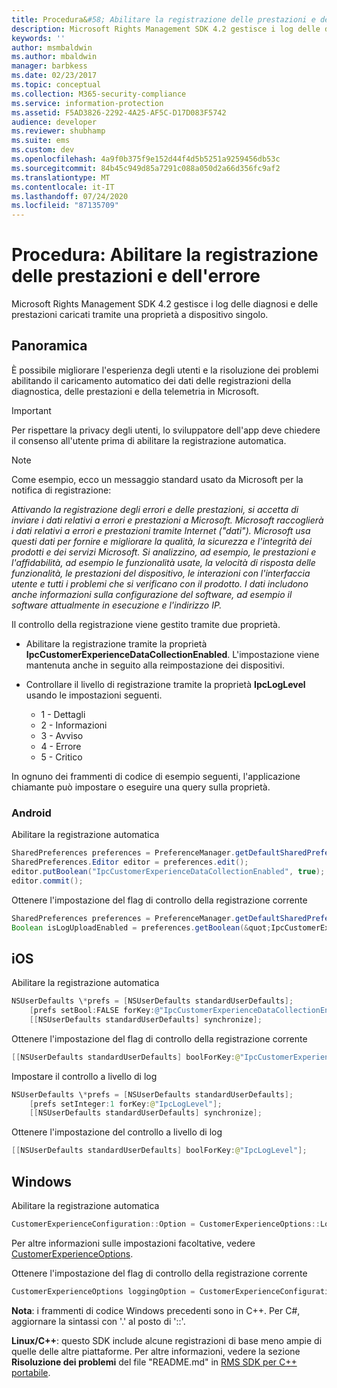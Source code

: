 ```yaml
---
title: Procedura&#58; Abilitare la registrazione delle prestazioni e dell'errore | Azure RMS
description: Microsoft Rights Management SDK 4.2 gestisce i log delle diagnosi e delle prestazioni caricati tramite una proprietà a dispositivo singolo.
keywords: ''
author: msmbaldwin
ms.author: mbaldwin
manager: barbkess
ms.date: 02/23/2017
ms.topic: conceptual
ms.collection: M365-security-compliance
ms.service: information-protection
ms.assetid: F5AD3826-2292-4A25-AF5C-D17D083F5742
audience: developer
ms.reviewer: shubhamp
ms.suite: ems
ms.custom: dev
ms.openlocfilehash: 4a9f0b375f9e152d44f4d5b5251a9259456db53c
ms.sourcegitcommit: 84b45c949d85a7291c088a050d2a66d356fc9af2
ms.translationtype: MT
ms.contentlocale: it-IT
ms.lasthandoff: 07/24/2020
ms.locfileid: "87135709"
---
```

# <a name="how-to-enable-error-and-performance-logging"></a>Procedura: Abilitare la registrazione delle prestazioni e dell'errore
Microsoft Rights Management SDK 4.2 gestisce i log delle diagnosi e delle prestazioni caricati tramite una proprietà a dispositivo singolo.

## <a name="overview"></a>Panoramica ##
È possibile migliorare l'esperienza degli utenti e la risoluzione dei problemi abilitando il caricamento automatico dei dati delle registrazioni della diagnostica, delle prestazioni e della telemetria in Microsoft. 

> [!IMPORTANT] 
> Per rispettare la privacy degli utenti, lo sviluppatore dell'app deve chiedere il consenso all'utente prima di abilitare la registrazione automatica.

> [!NOTE]
> Come esempio, ecco un messaggio standard usato da Microsoft per la notifica di registrazione: 
>
> *Attivando la registrazione degli errori e delle prestazioni, si accetta di inviare i dati relativi a errori e prestazioni a Microsoft.  Microsoft raccoglierà i dati relativi a errori e prestazioni tramite Internet ("dati").  Microsoft usa questi dati per fornire e migliorare la qualità, la sicurezza e l'integrità dei prodotti e dei servizi Microsoft.  Si analizzino, ad esempio, le prestazioni e l'affidabilità, ad esempio le funzionalità usate, la velocità di risposta delle funzionalità, le prestazioni del dispositivo, le interazioni con l'interfaccia utente e tutti i problemi che si verificano con il prodotto.  I dati includono anche informazioni sulla configurazione del software, ad esempio il software attualmente in esecuzione e l'indirizzo IP.*  

Il controllo della registrazione viene gestito tramite due proprietà.

-   Abilitare la registrazione tramite la proprietà **IpcCustomerExperienceDataCollectionEnabled**. L'impostazione viene mantenuta anche in seguito alla reimpostazione dei dispositivi.
-   Controllare il livello di registrazione tramite la proprietà **IpcLogLevel** usando le impostazioni seguenti.

    * 1 - Dettagli
    * 2 - Informazioni
    * 3 - Avviso
    * 4 - Errore
    * 5 - Critico

In ognuno dei frammenti di codice di esempio seguenti, l'applicazione chiamante può impostare o eseguire una query sulla proprietà.

### <a name="android"></a>Android ###
Abilitare la registrazione automatica

```java
SharedPreferences preferences = PreferenceManager.getDefaultSharedPreferences(context);
SharedPreferences.Editor editor = preferences.edit();
editor.putBoolean("IpcCustomerExperienceDataCollectionEnabled", true);
editor.commit();
```

Ottenere l'impostazione del flag di controllo della registrazione corrente

```java
SharedPreferences preferences = PreferenceManager.getDefaultSharedPreferences(context);
Boolean isLogUploadEnabled = preferences.getBoolean(&quot;IpcCustomerExperienceDataCollectionEnabled&quot;, false);
```

## <a name="ios"></a>iOS ##
Abilitare la registrazione automatica

```objectivec
NSUserDefaults \*prefs = [NSUserDefaults standardUserDefaults];
    [prefs setBool:FALSE forKey:@"IpcCustomerExperienceDataCollectionEnabled"];
    [[NSUserDefaults standardUserDefaults] synchronize];
```

Ottenere l'impostazione del flag di controllo della registrazione corrente

```java
[[NSUserDefaults standardUserDefaults] boolForKey:@"IpcCustomerExperienceDataCollectionEnabled"];
```

Impostare il controllo a livello di log

```java
NSUserDefaults \*prefs = [NSUserDefaults standardUserDefaults];
    [prefs setInteger:1 forKey:@"IpcLogLevel"];
    [[NSUserDefaults standardUserDefaults] synchronize];
```

Ottenere l'impostazione del controllo a livello di log

```java
[[NSUserDefaults standardUserDefaults] boolForKey:@"IpcLogLevel"];
```

## <a name="windows"></a>Windows ##
Abilitare la registrazione automatica

```cpp
CustomerExperienceConfiguration::Option = CustomerExperienceOptions::LoggingEnabledNow;
```

Per altre informazioni sulle impostazioni facoltative, vedere [CustomerExperienceOptions](https://msdn.microsoft.com/library/microsoft.rightsmanagement.customerexperienceoptions.aspx).

Ottenere l'impostazione del flag di controllo della registrazione corrente

```cpp
CustomerExperienceOptions loggingOption = CustomerExperienceConfiguration::Option;
```

**Nota**: i frammenti di codice Windows precedenti sono in C++. Per C\#, aggiornare la sintassi con '.' al posto di '::'.

**Linux/C++**: questo SDK include alcune registrazioni di base meno ampie di quelle delle altre piattaforme. Per altre informazioni, vedere la sezione **Risoluzione dei problemi** del file "README.md" in [RMS SDK per C++ portabile](https://github.com/AzureAD/rms-sdk-for-cpp#troubleshooting).
